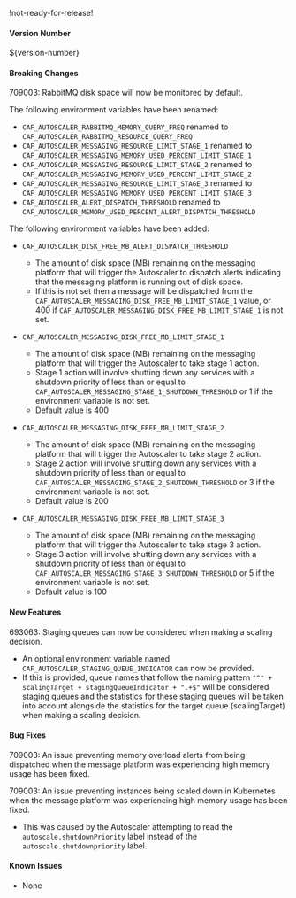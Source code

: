 
!not-ready-for-release!

#### Version Number
${version-number}

#### Breaking Changes
709003: RabbitMQ disk space will now be monitored by default.

The following environment variables have been renamed:
- `CAF_AUTOSCALER_RABBITMQ_MEMORY_QUERY_FREQ` renamed to `CAF_AUTOSCALER_RABBITMQ_RESOURCE_QUERY_FREQ`
- `CAF_AUTOSCALER_MESSAGING_RESOURCE_LIMIT_STAGE_1` renamed to `CAF_AUTOSCALER_MESSAGING_MEMORY_USED_PERCENT_LIMIT_STAGE_1`
- `CAF_AUTOSCALER_MESSAGING_RESOURCE_LIMIT_STAGE_2` renamed to `CAF_AUTOSCALER_MESSAGING_MEMORY_USED_PERCENT_LIMIT_STAGE_2`
- `CAF_AUTOSCALER_MESSAGING_RESOURCE_LIMIT_STAGE_3` renamed to `CAF_AUTOSCALER_MESSAGING_MEMORY_USED_PERCENT_LIMIT_STAGE_3`
- `CAF_AUTOSCALER_ALERT_DISPATCH_THRESHOLD` renamed to `CAF_AUTOSCALER_MEMORY_USED_PERCENT_ALERT_DISPATCH_THRESHOLD`

The following environment variables have been added:

- `CAF_AUTOSCALER_DISK_FREE_MB_ALERT_DISPATCH_THRESHOLD`
  - The amount of disk space (MB) remaining on the messaging platform that will trigger the Autoscaler to dispatch alerts indicating that the messaging platform is running out of disk space.
  - If this is not set then a message will be dispatched from the `CAF_AUTOSCALER_MESSAGING_DISK_FREE_MB_LIMIT_STAGE_1` value, or 400 if `CAF_AUTOSCALER_MESSAGING_DISK_FREE_MB_LIMIT_STAGE_1` is not set.

- `CAF_AUTOSCALER_MESSAGING_DISK_FREE_MB_LIMIT_STAGE_1`
  - The amount of disk space (MB) remaining on the messaging platform that will trigger the Autoscaler to take stage 1 action.
  - Stage 1 action will involve shutting down any services with a shutdown priority of less than or equal to `CAF_AUTOSCALER_MESSAGING_STAGE_1_SHUTDOWN_THRESHOLD` or 1 if the environment variable is not set.
  - Default value is 400

- `CAF_AUTOSCALER_MESSAGING_DISK_FREE_MB_LIMIT_STAGE_2`
  - The amount of disk space (MB) remaining on the messaging platform that will trigger the Autoscaler to take stage 2 action.
  - Stage 2 action will involve shutting down any services with a shutdown priority of less than or equal to `CAF_AUTOSCALER_MESSAGING_STAGE_2_SHUTDOWN_THRESHOLD` or 3 if the environment variable is not set.
  - Default value is 200

- `CAF_AUTOSCALER_MESSAGING_DISK_FREE_MB_LIMIT_STAGE_3`
  - The amount of disk space (MB) remaining on the messaging platform that will trigger the Autoscaler to take stage 3 action.
  - Stage 3 action will involve shutting down any services with a shutdown priority of less than or equal to `CAF_AUTOSCALER_MESSAGING_STAGE_3_SHUTDOWN_THRESHOLD` or 5 if the environment variable is not set.
  - Default value is 100

#### New Features
693063: Staging queues can now be considered when making a scaling decision.
- An optional environment variable named `CAF_AUTOSCALER_STAGING_QUEUE_INDICATOR` can now be provided.
- If this is provided, queue names that follow the naming pattern `"^" + scalingTarget + stagingQueueIndicator + ".+$"` will be considered
  staging queues and the statistics for these staging queues will be taken into account alongside the statistics for the target queue
  (scalingTarget) when making a scaling decision.

#### Bug Fixes
709003: An issue preventing memory overload alerts from being dispatched when the message platform was experiencing high memory usage has been fixed.  

709003: An issue preventing instances being scaled down in Kubernetes when the message platform was experiencing high memory usage has been fixed.  
- This was caused by the Autoscaler attempting to read the `autoscale.shutdownPriority` label instead of the `autoscale.shutdownpriority` label.

#### Known Issues
- None
